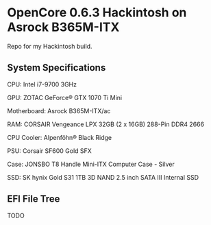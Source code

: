 # OpenCore 0.6.3 Hackintosh on Asrock B365M-ITX

Repo for my Hackintosh build.

## System Specifications

CPU: Intel i7-9700 3GHz

GPU: ZOTAC GeForce® GTX 1070 Ti Mini

Motherboard: Asrock B365M-ITX/ac

RAM: CORSAIR Vengeance LPX 32GB (2 x 16GB) 288-Pin DDR4 2666

CPU Cooler: Alpenföhn® Black Ridge

PSU: Corsair SF600 Gold SFX

Case: JONSBO T8 Handle Mini-ITX Computer Case - Silver

SSD: SK hynix Gold S31 1TB 3D NAND 2.5 inch SATA III Internal SSD

## EFI File Tree

TODO
